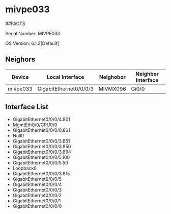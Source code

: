 # mivpe033

##FACTS

Serial Number: MIVPE033

OS Version: 6.1.2[Default]


## Neighors

|Device | Local Interface | Neighobor | Neighbor Interface |
|-------|-----------------|-----------|--------------------|
| mivpe033 | GigabitEthernet0/0/0/3 | MIVMX096 | Gi0/0 |


## Interface List

  - GigabitEthernet0/0/0/4.801
  - MgmtEth0/0/CPU0/0
  - GigabitEthernet0/0/0/0.801
  - Null0
  - GigabitEthernet0/0/0/3.851
  - GigabitEthernet0/0/0/3.850
  - GigabitEthernet0/0/0/3.894
  - GigabitEthernet0/0/0/5.100
  - GigabitEthernet0/0/0/5.50
  - Loopback0
  - GigabitEthernet0/0/0/3.815
  - GigabitEthernet0/0/0/5
  - GigabitEthernet0/0/0/4
  - GigabitEthernet0/0/0/3
  - GigabitEthernet0/0/0/2
  - GigabitEthernet0/0/0/1
  - GigabitEthernet0/0/0/0

